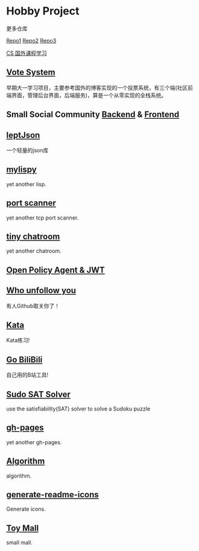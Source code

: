 # Hobby Project

更多仓库

[Repo1](https://github.com/XmchxUp?tab=repositories&type=source) [Repo2](https://github.com/orgs/Ysoding/repositories) [Repo3](https://github.com/cs-learning-every-day)

[CS 国外课程学习](https://xmchxup.github.io/posts/other/cs-course-learn/)


## [Vote System](https://github.com/XmchxUp/VoteSystem)

早期大一学习项目，主要参考国外的博客实现的一个投票系统，有三个端(社区前端界面，管理后台界面，后端服务)，算是一个从零实现的全栈系统。


## Small Social Community  [Backend](https://github.com/XmchxUp/alchemy-backend) & [Frontend](https://github.com/XmchxUp/alchemy-frontend)


## [leptJson](https://github.com/XmchxUp/leptJson)

一个轻量的json库

## [mylispy](https://github.com/XmchxUp/mylispy)

yet another lisp.

## [port scanner](https://github.com/XmchxUp/goPortScanner)

yet another tcp port scanner.

## [tiny chatroom](https://github.com/XmchxUp/goTinyChatroom)

yet another chatroom.

## [Open Policy Agent & JWT](https://github.com/XmchxUp/opa-jwt-example)

## [Who unfollow you](https://github.com/XmchxUp/who-unfollow-you)

有人Github取关你了！

## [Kata](https://github.com/XmchxUp/Kata)

Kata练习!

## [Go BiliBili](https://github.com/XmchxUp/goBiliBili)

自己用的B站工具!

## [Sudo SAT Solver](https://github.com/XmchxUp/goSudoku)

use the satisfiability(SAT) solver to solve a Sudoku puzzle

## [gh-pages](https://github.com/XmchxUp/go_gh_page_tool)

yet another gh-pages.

## [Algorithm](https://github.com/XmchxUp/algorithm)

algorithm.

## [generate-readme-icons](https://github.com/XmchxUp/generate-readme-icons)

Generate icons.

## [Toy Mall](https://github.com/XmchxUp/ToyMall)

small mall.
